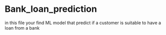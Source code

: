 # Bank_loan_prediction
 in this file your find ML model that predict if a customer is suitable to have a loan from a bank
